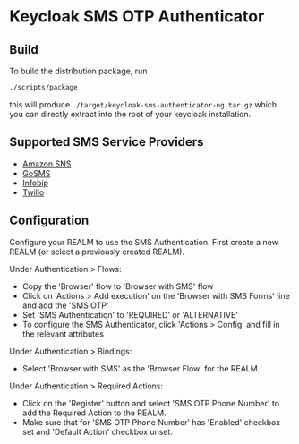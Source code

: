 # Keycloak SMS OTP Authenticator

## Build

To build the distribution package, run

```bash
./scripts/package
```

this will produce `./target/keycloak-sms-authenticator-ng.tar.gz` which
you can directly extract into the root of your keycloak installation.

## Supported SMS Service Providers

- [Amazon SNS](https://aws.amazon.com/sns/)
- [GoSMS](https://gosms.eu/)
- [Infobip](https://www.infobip.com/)
- [Twilio](https://www.twilio.com/)

## Configuration

Configure your REALM to use the SMS Authentication.
First create a new REALM (or select a previously created REALM).

Under Authentication > Flows:
* Copy the 'Browser' flow to 'Browser with SMS' flow
* Click on 'Actions > Add execution' on the 'Browser with SMS Forms' line and add the 'SMS OTP'
* Set 'SMS Authentication' to 'REQUIRED' or 'ALTERNATIVE'
* To configure the SMS Authenticator, click 'Actions > Config' and fill in the relevant attributes

Under Authentication > Bindings:
* Select 'Browser with SMS' as the 'Browser Flow' for the REALM.

Under Authentication > Required Actions:
* Click on the 'Register' button and select 'SMS OTP Phone Number' to add the Required Action to the REALM.
* Make sure that for 'SMS OTP Phone Number' has 'Enabled' checkbox set and 'Default Action' checkbox unset.
